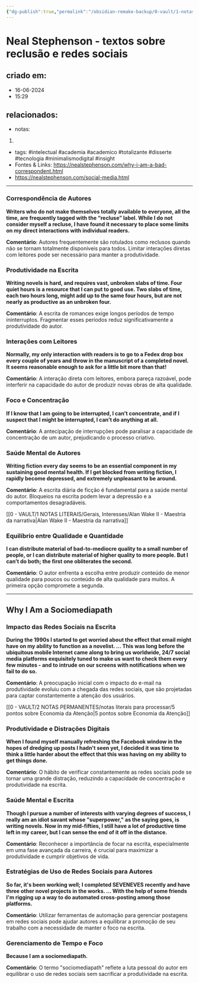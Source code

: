 ```yaml
---
{"dg-publish":true,"permalink":"/obsidian-remake-backup/0-vault/1-notas-literais/insight-pensamento-e-meditacao/neal-stephenson-textos-sobre-reclusao-e-redes-sociais/","tags":["intelectual","academia","academico","totalizante","disserte","tecnologia","minimalismodigital","insight"],"dgHomeLink":true,"dgShowLocalGraph":true,"dgShowFileTree":true,"dgEnableSearch":true,"noteIcon":""}
---
```


# Neal Stephenson - textos sobre reclusão e redes sociais

## criado em: 
- 16-06-2024
- 15:29
## relacionados:
- notas:
1. 
- tags: #intelectual #academia #academico #totalizante #disserte #tecnologia #minimalismodigital #insight 
- Fontes & Links: https://nealstephenson.com/why-i-am-a-bad-correspondent.html
- https://nealstephenson.com/social-media.html
---
### Correspondência de Autores

**Writers who do not make themselves totally available to everyone, all the time, are frequently tagged with the “recluse” label. While I do not consider myself a recluse, I have found it necessary to place some limits on my direct interactions with individual readers.** 

**Comentário**: Autores frequentemente são rotulados como reclusos quando não se tornam totalmente disponíveis para todos. Limitar interações diretas com leitores pode ser necessário para manter a produtividade.

### Produtividade na Escrita

**Writing novels is hard, and requires vast, unbroken slabs of time. Four quiet hours is a resource that I can put to good use. Two slabs of time, each two hours long, might add up to the same four hours, but are not nearly as productive as an unbroken four.** 

**Comentário**: A escrita de romances exige longos períodos de tempo ininterruptos. Fragmentar esses períodos reduz significativamente a produtividade do autor.

### Interações com Leitores

**Normally, my only interaction with readers is to go to a Fedex drop box every couple of years and throw in the manuscript of a completed novel. It seems reasonable enough to ask for a little bit more than that!** 

**Comentário**: A interação direta com leitores, embora pareça razoável, pode interferir na capacidade do autor de produzir novas obras de alta qualidade.

### Foco e Concentração

**If I know that I am going to be interrupted, I can’t concentrate, and if I suspect that I might be interrupted, I can’t do anything at all.**

**Comentário**: A antecipação de interrupções pode paralisar a capacidade de concentração de um autor, prejudicando o processo criativo.

### Saúde Mental de Autores

**Writing fiction every day seems to be an essential component in my sustaining good mental health. If I get blocked from writing fiction, I rapidly become depressed, and extremely unpleasant to be around.** 

**Comentário**: A escrita diária de ficção é fundamental para a saúde mental do autor. Bloqueios na escrita podem levar a depressão e a comportamentos desagradáveis.

[[0 - VAULT/1 NOTAS LITERAIS/Gerais, Interesses/Alan Wake II - Maestria da narrativa\|Alan Wake II - Maestria da narrativa]]

### Equilíbrio entre Qualidade e Quantidade

**I can distribute material of bad-to-mediocre quality to a small number of people, or I can distribute material of higher quality to more people. But I can’t do both; the first one obliterates the second.** 

**Comentário**: O autor enfrenta a escolha entre produzir conteúdo de menor qualidade para poucos ou conteúdo de alta qualidade para muitos. A primeira opção compromete a segunda.

---

## Why I Am a Sociomediapath

### Impacto das Redes Sociais na Escrita

**During the 1990s I started to get worried about the effect that email might have on my ability to function as a novelist. ... This was long before the ubiquitous mobile Internet came along to bring us worldwide, 24/7 social media platforms exquisitely tuned to make us want to check them every few minutes - and to intrude on our screens with notifications when we fail to do so.** 

**Comentário**: A preocupação inicial com o impacto do e-mail na produtividade evoluiu com a chegada das redes sociais, que são projetadas para captar constantemente a atenção dos usuários.

[[0 - VAULT/2 NOTAS PERMANENTES/notas literais para processar/5 pontos sobre Economia da Atenção\|5 pontos sobre Economia da Atenção]]
### Produtividade e Distrações Digitais

**When I found myself manually refreshing the Facebook window in the hopes of dredging up posts I hadn't seen yet, I decided it was time to think a little harder about the effect that this was having on my ability to get things done.** 

**Comentário**: O hábito de verificar constantemente as redes sociais pode se tornar uma grande distração, reduzindo a capacidade de concentração e produtividade na escrita.

### Saúde Mental e Escrita

**Though I pursue a number of interests with varying degrees of success, I really am an idiot savant whose "superpower," as the saying goes, is writing novels. Now in my mid-fifties, I still have a lot of productive time left in my career, but I can sense the end of it off in the distance.** 

**Comentário**: Reconhecer a importância de focar na escrita, especialmente em uma fase avançada da carreira, é crucial para maximizar a produtividade e cumprir objetivos de vida.

### Estratégias de Uso de Redes Sociais para Autores

**So far, it's been working well; I completed SEVENEVES recently and have three other novel projects in the works. ... With the help of some friends I'm rigging up a way to do automated cross-posting among those platforms.** 

**Comentário**: Utilizar ferramentas de automação para gerenciar postagens em redes sociais pode ajudar autores a equilibrar a promoção de seu trabalho com a necessidade de manter o foco na escrita.

### Gerenciamento de Tempo e Foco

**Because I am a sociomediapath.** 

**Comentário**: O termo "sociomediapath" reflete a luta pessoal do autor em equilibrar o uso de redes sociais sem sacrificar a produtividade na escrita.